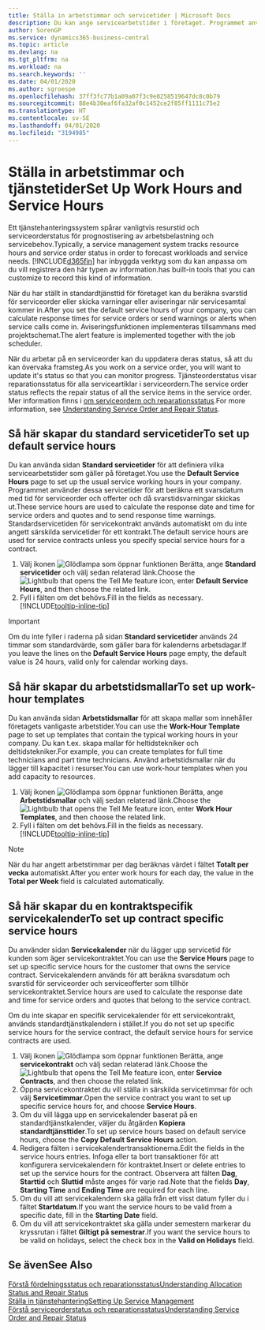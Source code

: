 ```yaml
---
title: Ställa in arbetstimmar och servicetider | Microsoft Docs
description: Du kan ange servicearbetstider i företaget. Programmet använder dessa servicetider för att beräkna ett svarsdatum med tid för serviceorder och offerter och då svarstidsvarningar skickas ut.
author: SorenGP
ms.service: dynamics365-business-central
ms.topic: article
ms.devlang: na
ms.tgt_pltfrm: na
ms.workload: na
ms.search.keywords: ''
ms.date: 04/01/2020
ms.author: sgroespe
ms.openlocfilehash: 37ff3fc77b1a09a07f3c9e0258519647dc8c0b79
ms.sourcegitcommit: 88e4b30eaf6fa32af0c1452ce2f85ff1111c75e2
ms.translationtype: HT
ms.contentlocale: sv-SE
ms.lasthandoff: 04/01/2020
ms.locfileid: "3194985"
---
```

# <a name="set-up-work-hours-and-service-hours"></a><span data-ttu-id="533ba-104">Ställa in arbetstimmar och tjänstetider</span><span class="sxs-lookup"><span data-stu-id="533ba-104">Set Up Work Hours and Service Hours</span></span>
<span data-ttu-id="533ba-105">Ett tjänstehanteringssystem spårar vanligtvis resurstid och serviceorderstatus för prognostisering av arbetsbelastning och servicebehov.</span><span class="sxs-lookup"><span data-stu-id="533ba-105">Typically, a service management system tracks resource hours and service order status in order to forecast workloads and service needs.</span></span> [!INCLUDE[d365fin](includes/d365fin_md.md)] <span data-ttu-id="533ba-106">har inbyggda verktyg som du kan anpassa om du vill registrera den här typen av information.</span><span class="sxs-lookup"><span data-stu-id="533ba-106">has built-in tools that you can customize to record this kind of information.</span></span>  
  
<span data-ttu-id="533ba-107">När du har ställt in standardtjänsttid för företaget kan du beräkna svarstid för serviceorder eller skicka varningar eller aviseringar när servicesamtal kommer in.</span><span class="sxs-lookup"><span data-stu-id="533ba-107">After you set the default service hours of your company, you can calculate response times for service orders or send warnings or alerts when service calls come in.</span></span> <span data-ttu-id="533ba-108">Aviseringsfunktionen implementeras tillsammans med projektschemat.</span><span class="sxs-lookup"><span data-stu-id="533ba-108">The alert feature is implemented together with the job scheduler.</span></span>   
  
<span data-ttu-id="533ba-109">När du arbetar på en serviceorder kan du uppdatera deras status, så att du kan övervaka framsteg.</span><span class="sxs-lookup"><span data-stu-id="533ba-109">As you work on a service order, you will want to update it's status so that you can monitor progress.</span></span> <span data-ttu-id="533ba-110">Tjänsteorderstatus visar reparationsstatus för alla serviceartiklar i serviceordern.</span><span class="sxs-lookup"><span data-stu-id="533ba-110">The service order status reflects the repair status of all the service items in the service order.</span></span> <span data-ttu-id="533ba-111">Mer information finns i [om serviceordern och reparationsstatus](service-order-repair-status.md).</span><span class="sxs-lookup"><span data-stu-id="533ba-111">For more information, see [Understanding Service Order and Repair Status](service-order-repair-status.md).</span></span> 

## <a name="to-set-up-default-service-hours"></a><span data-ttu-id="533ba-112">Så här skapar du standard servicetider</span><span class="sxs-lookup"><span data-stu-id="533ba-112">To set up default service hours</span></span>  
<span data-ttu-id="533ba-113">Du kan använda sidan **Standard servicetider** för att definiera vilka servicearbetstider som gäller på företaget.</span><span class="sxs-lookup"><span data-stu-id="533ba-113">You use the **Default Service Hours** page to set up the usual service working hours in your company.</span></span> <span data-ttu-id="533ba-114">Programmet använder dessa servicetider för att beräkna ett svarsdatum med tid för serviceorder och offerter och då svarstidsvarningar skickas ut.</span><span class="sxs-lookup"><span data-stu-id="533ba-114">These service hours are used to calculate the response date and time for service orders and quotes and to send response time warnings.</span></span> <span data-ttu-id="533ba-115">Standardservicetiden för servicekontrakt används automatiskt om du inte angett särskilda servicetider för ett kontrakt.</span><span class="sxs-lookup"><span data-stu-id="533ba-115">The default service hours are used for service contracts unless you specify special service hours for a contract.</span></span>  
  
1. <span data-ttu-id="533ba-116">Välj ikonen ![Glödlampa som öppnar funktionen Berätta](media/ui-search/search_small.png "Berätta vad du vill göra"), ange **Standard servicetider** och välj sedan relaterad länk.</span><span class="sxs-lookup"><span data-stu-id="533ba-116">Choose the ![Lightbulb that opens the Tell Me feature](media/ui-search/search_small.png "Tell me what you want to do") icon, enter **Default Service Hours**, and then choose the related link.</span></span>  
2. <span data-ttu-id="533ba-117">Fyll i fälten om det behövs.</span><span class="sxs-lookup"><span data-stu-id="533ba-117">Fill in the fields as necessary.</span></span> [!INCLUDE[tooltip-inline-tip](includes/tooltip-inline-tip_md.md)]  
  
> [!IMPORTANT]  
>  <span data-ttu-id="533ba-118">Om du inte fyller i raderna på sidan **Standard servicetider** används 24 timmar som standardvärde, som gäller bara för kalenderns arbetsdagar.</span><span class="sxs-lookup"><span data-stu-id="533ba-118">If you leave the lines on the **Default Service Hours** page empty, the default value is 24 hours, valid only for calendar working days.</span></span>  
  
## <a name="to-set-up-work-hour-templates"></a><span data-ttu-id="533ba-119">Så här skapar du arbetstidsmallar</span><span class="sxs-lookup"><span data-stu-id="533ba-119">To set up work-hour templates</span></span>
<span data-ttu-id="533ba-120">Du kan använda sidan **Arbetstidsmallar** för att skapa mallar som innehåller företagets vanligaste arbetstider.</span><span class="sxs-lookup"><span data-stu-id="533ba-120">You can use the **Work-Hour Template** page to set up templates that contain the typical working hours in your company.</span></span> <span data-ttu-id="533ba-121">Du kan t.ex. skapa mallar för heltidstekniker och deltidstekniker.</span><span class="sxs-lookup"><span data-stu-id="533ba-121">For example, you can create templates for full time technicians and part time technicians.</span></span> <span data-ttu-id="533ba-122">Använd arbetstidsmallar när du lägger till kapacitet i resurser.</span><span class="sxs-lookup"><span data-stu-id="533ba-122">You can use work-hour templates when you add capacity to resources.</span></span>  
  
1. <span data-ttu-id="533ba-123">Välj ikonen ![Glödlampa som öppnar funktionen Berätta](media/ui-search/search_small.png "Berätta vad du vill göra"), ange **Arbetstidsmallar** och välj sedan relaterad länk.</span><span class="sxs-lookup"><span data-stu-id="533ba-123">Choose the ![Lightbulb that opens the Tell Me feature](media/ui-search/search_small.png "Tell me what you want to do") icon, enter **Work Hour Templates**, and then choose the related link.</span></span>  
2. <span data-ttu-id="533ba-124">Fyll i fälten om det behövs.</span><span class="sxs-lookup"><span data-stu-id="533ba-124">Fill in the fields as necessary.</span></span> [!INCLUDE[tooltip-inline-tip](includes/tooltip-inline-tip_md.md)]  
  
> [!Note]
> <span data-ttu-id="533ba-125">När du har angett arbetstimmar per dag beräknas värdet i fältet **Totalt per vecka** automatiskt.</span><span class="sxs-lookup"><span data-stu-id="533ba-125">After you enter work hours for each day, the value in the **Total per Week** field is calculated automatically.</span></span>  

## <a name="to-set-up-contract-specific-service-hours"></a><span data-ttu-id="533ba-126">Så här skapar du en kontraktspecifik servicekalender</span><span class="sxs-lookup"><span data-stu-id="533ba-126">To set up contract specific service hours</span></span>  
<span data-ttu-id="533ba-127">Du använder sidan **Servicekalender** när du lägger upp servicetid för kunden som äger servicekontraktet.</span><span class="sxs-lookup"><span data-stu-id="533ba-127">You can use the **Service Hours** page to set up specific service hours for the customer that owns the service contract.</span></span> <span data-ttu-id="533ba-128">Servicekalendern används för att beräkna svarsdatum och svarstid för serviceorder och serviceofferter som tillhör servicekontraktet.</span><span class="sxs-lookup"><span data-stu-id="533ba-128">Service hours are used to calculate the response date and time for service orders and quotes that belong to the service contract.</span></span>  
  
<span data-ttu-id="533ba-129">Om du inte skapar en specifik servicekalender för ett servicekontrakt, används standardtjänstkalendern i stället.</span><span class="sxs-lookup"><span data-stu-id="533ba-129">If you do not set up specific service hours for the service contract, the default service hours for service contracts are used.</span></span>  
  
1. <span data-ttu-id="533ba-130">Välj ikonen ![Glödlampa som öppnar funktionen Berätta](media/ui-search/search_small.png "Berätta vad du vill göra"), ange **servicekontrakt** och välj sedan relaterad länk.</span><span class="sxs-lookup"><span data-stu-id="533ba-130">Choose the ![Lightbulb that opens the Tell Me feature](media/ui-search/search_small.png "Tell me what you want to do") icon, enter **Service Contracts**, and then choose the related link.</span></span>  
2. <span data-ttu-id="533ba-131">Öppna servicekontraktet du vill ställa in särskilda servicetimmar för och välj **Servicetimmar**.</span><span class="sxs-lookup"><span data-stu-id="533ba-131">Open the service contract you want to set up specific service hours for, and choose **Service Hours**.</span></span>  
4. <span data-ttu-id="533ba-132">Om du vill lägga upp en servicekalender baserat på en standardtjänstkalender, väljer du åtgärden **Kopiera standardtjänsttider**.</span><span class="sxs-lookup"><span data-stu-id="533ba-132">To set up service hours based on default service hours, choose the **Copy Default Service Hours** action.</span></span>  
5. <span data-ttu-id="533ba-133">Redigera fälten i servicekalendertransaktionerna.</span><span class="sxs-lookup"><span data-stu-id="533ba-133">Edit the fields in the service hours entries.</span></span> <span data-ttu-id="533ba-134">Infoga eller ta bort transaktioner för att konfigurera servicekalendern för kontraktet.</span><span class="sxs-lookup"><span data-stu-id="533ba-134">Insert or delete entries to set up the service hours for the contract.</span></span> <span data-ttu-id="533ba-135">Observera att fälten **Dag**, **Starttid** och **Sluttid** måste anges för varje rad.</span><span class="sxs-lookup"><span data-stu-id="533ba-135">Note that the fields **Day**, **Starting Time** and **Ending Time** are required for each line.</span></span>  
6. <span data-ttu-id="533ba-136">Om du vill att servicekalendern ska gälla från ett visst datum fyller du i fältet **Startdatum**.</span><span class="sxs-lookup"><span data-stu-id="533ba-136">If you want the service hours to be valid from a specific date, fill in the **Starting Date** field.</span></span>  
7. <span data-ttu-id="533ba-137">Om du vill att servicekontraktet ska gälla under semestern markerar du kryssrutan i fältet **Giltigt på semestrar**.</span><span class="sxs-lookup"><span data-stu-id="533ba-137">If you want the service hours to be valid on holidays, select the check box in the **Valid on Holidays** field.</span></span>  

## <a name="see-also"></a><span data-ttu-id="533ba-138">Se även</span><span class="sxs-lookup"><span data-stu-id="533ba-138">See Also</span></span>  
[<span data-ttu-id="533ba-139">Förstå fördelningsstatus och reparationsstatus</span><span class="sxs-lookup"><span data-stu-id="533ba-139">Understanding Allocation Status and Repair Status</span></span>](service-allocation-status-and-repair-status.md)  
[<span data-ttu-id="533ba-140">Ställa in tjänstehantering</span><span class="sxs-lookup"><span data-stu-id="533ba-140">Setting Up Service Management</span></span>](service-setup-service.md)  
[<span data-ttu-id="533ba-141">Förstå serviceorderstatus och reparationsstatus</span><span class="sxs-lookup"><span data-stu-id="533ba-141">Understanding Service Order and Repair Status</span></span>](service-order-repair-status.md)  

